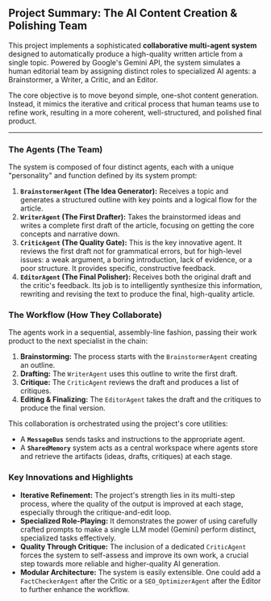 ## Project Summary: The AI Content Creation & Polishing Team

This project implements a sophisticated **collaborative multi-agent system** designed to automatically produce a high-quality written article from a single topic. Powered by Google's Gemini API, the system simulates a human editorial team by assigning distinct roles to specialized AI agents: a Brainstormer, a Writer, a Critic, and an Editor.

The core objective is to move beyond simple, one-shot content generation. Instead, it mimics the iterative and critical process that human teams use to refine work, resulting in a more coherent, well-structured, and polished final product.

---

### The Agents (The Team)

The system is composed of four distinct agents, each with a unique "personality" and function defined by its system prompt:

1.  **`BrainstormerAgent` (The Idea Generator):** Receives a topic and generates a structured outline with key points and a logical flow for the article.
2.  **`WriterAgent` (The First Drafter):** Takes the brainstormed ideas and writes a complete first draft of the article, focusing on getting the core concepts and narrative down.
3.  **`CriticAgent` (The Quality Gate):** This is the key innovative agent. It reviews the first draft not for grammatical errors, but for high-level issues: a weak argument, a boring introduction, lack of evidence, or a poor structure. It provides specific, constructive feedback.
4.  **`EditorAgent` (The Final Polisher):** Receives both the original draft and the critic's feedback. Its job is to intelligently synthesize this information, rewriting and revising the text to produce the final, high-quality article.

### The Workflow (How They Collaborate)

The agents work in a sequential, assembly-line fashion, passing their work product to the next specialist in the chain:

1.  **Brainstorming:** The process starts with the `BrainstormerAgent` creating an outline.
2.  **Drafting:** The `WriterAgent` uses this outline to write the first draft.
3.  **Critique:** The `CriticAgent` reviews the draft and produces a list of critiques.
4.  **Editing & Finalizing:** The `EditorAgent` takes the draft and the critiques to produce the final version.

This collaboration is orchestrated using the project's core utilities:
*   A **`MessageBus`** sends tasks and instructions to the appropriate agent.
*   A **`SharedMemory`** system acts as a central workspace where agents store and retrieve the artifacts (ideas, drafts, critiques) at each stage.

### Key Innovations and Highlights

*   **Iterative Refinement:** The project's strength lies in its multi-step process, where the quality of the output is improved at each stage, especially through the critique-and-edit loop.
*   **Specialized Role-Playing:** It demonstrates the power of using carefully crafted prompts to make a single LLM model (Gemini) perform distinct, specialized tasks effectively.
*   **Quality Through Critique:** The inclusion of a dedicated `CriticAgent` forces the system to self-assess and improve its own work, a crucial step towards more reliable and higher-quality AI generation.
*   **Modular Architecture:** The system is easily extensible. One could add a `FactCheckerAgent` after the Critic or a `SEO_OptimizerAgent` after the Editor to further enhance the workflow.
